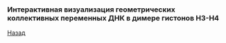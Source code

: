 ### Интерактивная визуализация геометрических коллективных переменных ДНК в димере гистонов H3-H4
[Назад](index.md)

<html lang="en">
<head>
  <meta charset="utf-8">
</head>
<body>
 
 
  <script src="https://unpkg.com/ngl@2.0.0-dev.35/dist/ngl.js"></script>
  <script>
    document.addEventListener("DOMContentLoaded", function () {
      var stage = new NGL.Stage("viewport",{ backgroundColor:"#FFFFFF" });
      stage.loadFile("assets/h3_h4_dimer_ref.pdb").then(function (nucl) {
        var aspectRatio = 2;
        var radius = 1.5;
        var subdiv = 5;
        nucl.addRepresentation('cartoon', {
           "sele": ":A :E", "color": 0x020AED,"aspectRatio":aspectRatio, "radius":radius,"radiusSegments":1,"capped":0,"opacity":0.25,"subdiv":subdiv });
        nucl.addRepresentation('cartoon', {
           "sele": ":B :F", "color": "green","aspectRatio":aspectRatio, "radius":radius,"radiusSegments":1,"capped":0,"opacity":0.25,"subdiv":subdiv });
        nucl.addRepresentation('cartoon', {
           "sele": ":C :G", "color": 0xE0F705,"aspectRatio":aspectRatio, "radius":radius,"radiusSegments":1,"capped":0,"opacity":0.25,"subdiv":subdiv });
        nucl.addRepresentation('cartoon', {
           "sele": ":D :H", "color": 0xCE0000,"aspectRatio":aspectRatio, "radius":radius,"radiusSegments":1,"capped":0,"opacity":0.25,"subdiv":subdiv });
        nucl.addRepresentation('cartoon', {
           "sele": "nucleic", "color": "grey","aspectRatio":aspectRatio, "radius":radius,"radiusSegments":1,"capped":0,"opacity":0.25,"subdiv":subdiv });
        nucl.addRepresentation('base', {
           "sele": "nucleic","color": "grey","opacity":0.25});
        nucl.autoView();
        var shape = new NGL.Shape("shape", { disableImpostor: true, radialSegments: 10 });

        shape.addSphere([ 77.92430114746094, 66.87095642089844, 63.1876220703125 ], [ 1,0,0 ],2);
        shape.addSphere([ 87.07524108886719, 80.8552474975586, 58.24094772338867], [ 1,0,0 ],2);
        shape.addSphere([ 75.97905731201172, 113.1738052368164, 52.34953308105469], [ 1,0,0 ],2);
        shape.addSphere([ 62.5819091796875, 122.89144134521484, 46.09333801269531], [ 1,0,0 ],2);
        shape.addSphere([ 82.69573211669922, 97.38047790527344, 55.3990478515625], [ 1,0,0 ],2);
        shape.addCylinder([77.92430114746094, 66.87095642089844, 63.1876220703125], [87.07524108886719, 80.8552474975586, 58.24094772338867], [ 0.6,0.1,0.6 ], 1);
        shape.addCylinder([87.07524108886719, 80.8552474975586, 58.24094772338867], [75.97905731201172, 113.1738052368164, 52.34953308105469], [ 0.6,0.1,0.6 ], 1);
        shape.addCylinder([75.97905731201172, 113.1738052368164, 52.34953308105469], [62.5819091796875, 122.89144134521484, 46.09333801269531], [ 0.6,0.1,0.6 ], 1);
        shape.addCylinder([77.92430114746094, 66.87095642089844, 63.1876220703125], [82.69573211669922, 97.38047790527344, 55.3990478515625], [ 0.6,0.6,0.1 ], 1);
        shape.addCylinder([82.69573211669922, 97.38047790527344, 55.3990478515625], [62.5819091796875, 122.89144134521484, 46.09333801269531], [ 0.6,0.6,0.1 ], 1);
        var shapeComp = stage.addComponentFromObject(shape);
        shapeComp.addRepresentation("buffer");
                
      });
    });
  </script>
  <div id="viewport" style="width:500px; height:500px;"></div>
</body>
</html>
